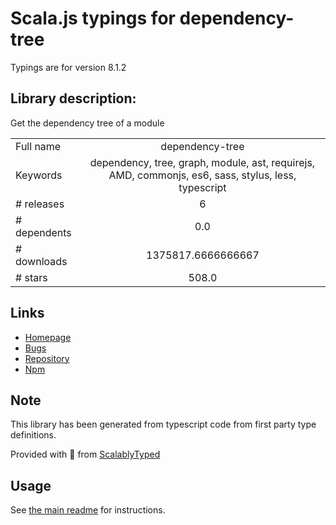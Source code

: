 
# Scala.js typings for dependency-tree

Typings are for version 8.1.2

## Library description:
Get the dependency tree of a module

|                    |                 |
| ------------------ | :-------------: |
| Full name          | dependency-tree |
| Keywords           | dependency, tree, graph, module, ast, requirejs, AMD, commonjs, es6, sass, stylus, less, typescript |
| # releases         | 6 |
| # dependents       | 0.0 |
| # downloads        | 1375817.6666666667 |
| # stars            | 508.0 |

## Links
- [Homepage](https://github.com/mrjoelkemp/node-dependency-tree)
- [Bugs](https://github.com/mrjoelkemp/node-dependency-tree/issues)
- [Repository](https://github.com/mrjoelkemp/node-dependency-tree)
- [Npm](https://www.npmjs.com/package/dependency-tree)
    


## Note
This library has been generated from typescript code from first party type definitions.

Provided with :purple_heart: from [ScalablyTyped](https://github.com/oyvindberg/ScalablyTyped)

## Usage
See [the main readme](../../readme.md) for instructions.


